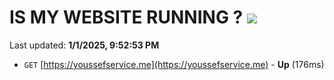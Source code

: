 # IS MY WEBSITE RUNNING ? [![](https://img.shields.io/static/v1?label=Sponsor&message=%E2%9D%A4&logo=GitHub&color=%23fe8e86)](https://github.com/sponsors/Youssef-Lehmam)

Last updated: **1/1/2025, 9:52:53 PM**

- `GET` [https://youssefservice.me](https://youssefservice.me) - **Up** (176ms)
